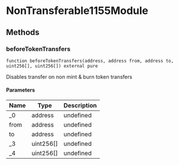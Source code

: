 # NonTransferable1155Module









## Methods

### beforeTokenTransfers

```solidity
function beforeTokenTransfers(address, address from, address to, uint256[], uint256[]) external pure
```

Disables transfer on non mint &amp; burn token transfers



#### Parameters

| Name | Type | Description |
|---|---|---|
| _0 | address | undefined |
| from | address | undefined |
| to | address | undefined |
| _3 | uint256[] | undefined |
| _4 | uint256[] | undefined |




